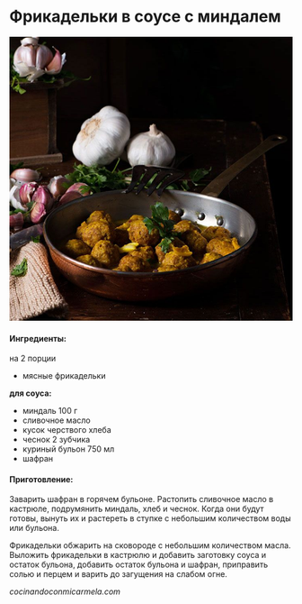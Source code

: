 ﻿---
image: ../../pics/albondigas-en-salsa.jpg
---
# Фрикадельки в соусе с миндалем

![Фрикадельки в соусе с миндалем](../../pics/albondigas-en-salsa.jpg)

#### Ингредиенты:
на 2 порции

* мясные фрикадельки

**для соуса:**

* миндаль 100 г
* сливочное масло
* кусок черствого хлеба
* чеснок 2 зубчика
* куриный бульон 750 мл
* шафран

#### Приготовление:

Заварить шафран в горячем бульоне. Растопить сливочное масло в кастрюле, подрумянить миндаль, хлеб и чеснок. Когда они будут готовы, вынуть их и растереть в ступке с небольшим количеством воды или бульона. 

Фрикадельки обжарить на сковороде с небольшим количеством масла.  
Выложить фрикадельки в кастрюлю и добавить заготовку соуса и остаток бульона, добавить остаток бульона и шафран, приправить солью и перцем и варить до загущения на слабом огне.

_cocinandoconmicarmela.com_

